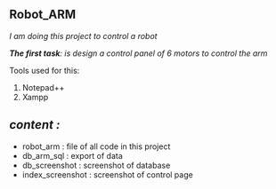 ## **Robot_ARM**
_I am doing this project to control a robot_

_**The first task**: is design a control panel of 6 motors to control the arm_

Tools used for this:
1. Notepad++
2. Xampp


## _content :_

* robot_arm : file of all code in this project 
* db_arm_sql : export of data
* db_screenshot : screenshot of database 
* index_screenshot : screenshot of control page
